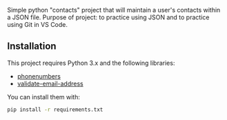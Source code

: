 Simple python "contacts" project that will maintain a user's contacts within a JSON file.
Purpose of project: to practice using JSON and to practice using Git in VS Code.

## Installation

This project requires Python 3.x and the following libraries:

- [phonenumbers](https://pypi.org/project/phonenumbers/)
- [validate-email-address](https://pypi.org/project/validate-email-address/)

You can install them with:

```bash
pip install -r requirements.txt
